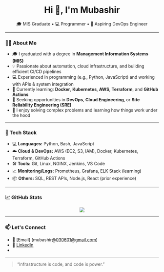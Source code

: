 <h1 align="center">Hi 👋, I'm Mubashir</h1>

<p align="center">
  🎓 MIS Graduate • 💻 Programmer • 🚀 Aspiring DevOps Engineer
</p>

---

### 👨‍💻 About Me

- 🎓 I graduated with a degree in **Management Information Systems (MIS)**  
- 💡 Passionate about automation, cloud infrastructure, and building efficient CI/CD pipelines  
- 💻 Experienced in programming (e.g., Python, JavaScript) and working with APIs & system integration  
- 🌱 Currently learning: **Docker**, **Kubernetes**, **AWS**, **Terraform**, and **GitHub Actions**  
- 🎯 Seeking opportunities in **DevOps**, **Cloud Engineering**, or **Site Reliability Engineering (SRE)**  
- 🧠 I enjoy solving complex problems and learning how things work under the hood

---

### 🧰 Tech Stack

- 💻 **Languages:** Python, Bash, JavaScript  
- ☁️ **Cloud & DevOps:** AWS (EC2, S3, IAM), Docker, Kubernetes, Terraform, GitHub Actions  
- 🛠️ **Tools:** Git, Linux, NGINX, Jenkins, VS Code  
- 📈 **Monitoring/Logs:** Prometheus, Grafana, ELK Stack (learning)  
- 📦 **Others:** SQL, REST APIs, Node.js, React (prior experience)



---

### 📈 GitHub Stats

<p align="center">
  <img src="https://github-readme-stats.vercel.app/api?username=Mubashir7933&show_icons=true&theme=default" />
</p>

---

### 📫 Let's Connect

- 📧 [Email] (mubashir@030601@gmail.com) 
- 💼 [LinkedIn](https://www.linkedin.com/in/mubashir7933/)  
- 

---

> “Infrastructure is code, and code is power.”

